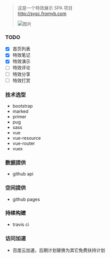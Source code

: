 > 这是一个特效展示 SPA 项目  
> http://sysc.fromyb.com
>
> ![图片](https://avatars1.githubusercontent.com/u/2195901?s=64)

### TODO
- [x] 首页列表
- [x] 特效笔记
- [x] 特效演示
- [ ] 特效评论
- [ ] 特效分享
- [ ] 特效打赏

### 技术选型
- bootstrap
- marked
- primer
- pug
- sass
- vue
- vue-resource
- vue-router
- vuex

### 数据提供
- github api

### 空间提供
- github pages

### 持续构建
- travis ci

### 访问加速
- 百度云加速，后期计划替换为其它免费扶持计划
